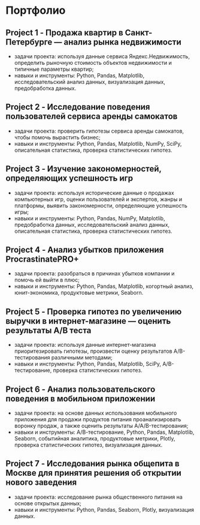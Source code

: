 # Портфолио
## Project 1 - Продажа квартир в Санкт-Петербурге — анализ рынка недвижимости
- задачи проекта: используя данные сервиса Яндекс.Недвижимость, определить рыночную стоимость объектов недвижимости и типичные параметры квартир;
- навыки и инструменты: Python, Pandas, Matplotlib, исследовательский анализ данных, визуализация данных, предобработка данных.

## Project 2 - Исследование поведения пользователей сервиса аренды самокатов
- задачи проекта: проверить гипотезы сервиса аренды самокатов, чтобы помочь вырастить бизнес;
- навыки и инструменты: Python, Pandas, Matplotlib, NumPy, SciPy, описательная статистика, проверка статистических гипотез.

## Project 3 - Изучение закономерностей, определяющих успешность игр
- задачи проекта: используя исторические данные о продажах компьютерных игр, оценки пользователей и экспертов, жанры и платформы, выявить закономерности, определяющие успешность игры; 
- навыки и инструменты: Python, Pandas, NumPy, Matplotlib, предобработка данных, исследовательский анализ данных, описательная статистика, проверка статистических гипотез.
  
## Project 4 - Анализ убытков приложения ProcrastinatePRO+
- задачи проекта: разобраться в причинах убытков компании и помочь ей выйти в плюс;
- навыки и инструменты: Python, Pandas, Matplotlib, когортный анализ, юнит-экономика, продуктовые метрики, Seaborn.
  
## Project 5 - Проверка гипотез по увеличению выручки в интернет-магазине — оценить результаты A/B теста
- задачи проекта: используя данные интернет-магазина приоритезировать гипотезы, произвести оценку результатов A/B-тестирования различными методами;
- навыки и инструменты: Python, Pandas, Matplotlib, SciPy, А/В-тестирование, проверка статистических гипотез.
  
## Project 6 - Анализ пользовательского поведения в мобильном приложении
- задачи проекта: на основе данных использования мобильного приложения для продажи продуктов питания проанализировать воронку продаж, а также оценить результаты A/A/B-тестирования; 
- навыки и инструменты: А/В-тестирование, Python, Pandas, Matplotlib, Seaborn, событийная аналитика, продуктовые метрики, Plotly, проверка статистических гипотез, визуализация данных.
  
## Project 7 - Исследования рынка общепита в Москве для принятия решения об открытии нового заведения
- задачи проекта: исследование рынка общественного питания на основе открытых данных;
- навыки и инструменты: Python, Pandas, Seaborn, Plotly, визуализация данных.

